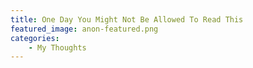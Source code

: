 ```yaml
---
title: One Day You Might Not Be Allowed To Read This
featured_image: anon-featured.png
categories:
    - My Thoughts
---
```

